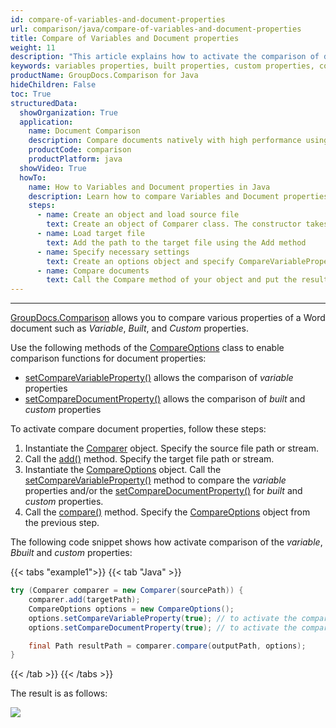 ```yaml
---
id: compare-of-variables-and-document-properties
url: comparison/java/compare-of-variables-and-document-properties
title: Compare of Variables and Document properties
weight: 11
description: "This article explains how to activate the comparison of document properties in GroupDocs.Comparison for Java."
keywords: variables properties, built properties, custom properties, compare document properties, CompareVariableProperty, CompareDocumentProperty
productName: GroupDocs.Comparison for Java
hideChildren: False
toc: True
structuredData:
  showOrganization: True
  application:
    name: Document Comparison
    description: Compare documents natively with high performance using Java language and GroupDocs.Comparison for Java
    productCode: comparison
    productPlatform: java
  showVideo: True
  howTo:
    name: How to Variables and Document properties in Java
    description: Learn how to compare Variables and Document properties in Java step by step
    steps:
      - name: Create an object and load source file
        text: Create an object of Comparer class. The constructor takes the source file path parameter. You may specify absolute or relative file path as per your requirements.
      - name: Load target file
        text: Add the path to the target file using the Add method
      - name: Specify necessary settings
        text: Create an options object and specify CompareVariableProperty and CompareDocumentProperty of true value.
      - name: Compare documents
        text: Call the Compare method of your object and put the resulting file path parameter and the options object.
---
```


---

[GroupDocs.Comparison](https://products.groupdocs.com/comparison/java) allows you to compare various properties of a Word document such as _Variable_, _Built_, and _Custom_ properties.

Use the following methods of the [CompareOptions](https://reference.groupdocs.com/comparison/java/com.groupdocs.comparison.options/compareoptions/) class to enable comparison functions for document properties:

- [setCompareVariableProperty()](https://reference.groupdocs.com/comparison/java/com.groupdocs.comparison.options/compareoptions/#setCompareVariableProperty-boolean-) allows the comparison of _variable_ properties
- [setCompareDocumentProperty()](https://reference.groupdocs.com/comparison/java/com.groupdocs.comparison.options/compareoptions/#setCompareDocumentProperty-boolean-) allows  the comparison of _built_ and _custom_ properties

To activate compare document properties, follow these steps:

1.  Instantiate the [Comparer](https://reference.groupdocs.com/comparison/java/com.groupdocs.comparison/comparer/) object. Specify the source file path or stream.
2.  Call the [add()](https://reference.groupdocs.com/comparison/java/com.groupdocs.comparison/comparer/#add-java.lang.String-) method. Specify the target file path or stream.
3.  Instantiate the [CompareOptions](https://reference.groupdocs.com/comparison/java/com.groupdocs.comparison.options/compareoptions/) object. Call the [setCompareVariableProperty()](https://reference.groupdocs.com/comparison/java/com.groupdocs.comparison.options/compareoptions/#setCompareVariableProperty-boolean-) method to compare the _variable_ properties and/or the [setCompareDocumentProperty()](https://reference.groupdocs.com/comparison/java/com.groupdocs.comparison.options/compareoptions/#setCompareDocumentProperty-boolean-) for _built_ and _custom_ properties.
4.  Call the [compare()](https://reference.groupdocs.com/comparison/java/com.groupdocs.comparison/comparer/#compare-java.lang.String-) method. Specify the [CompareOptions](https://reference.groupdocs.com/comparison/java/com.groupdocs.comparison.options/compareoptions/) object from the previous step.

The following code snippet shows how activate comparison of the _variable_, _Bbuilt_ and _custom_ properties:

{{< tabs "example1">}}
{{< tab "Java" >}}
```java
try (Comparer comparer = new Comparer(sourcePath)) {
    comparer.add(targetPath);
    CompareOptions options = new CompareOptions();
    options.setCompareVariableProperty(true); // to activate the comparison of variable properties
    options.setCompareDocumentProperty(true); // to activate the comparison of built and custom properties

    final Path resultPath = comparer.compare(outputPath, options);
}
```
{{< /tab >}}
{{< /tabs >}}

The result is as follows:

![](/comparison/java/images/properties-summary-page.png)
